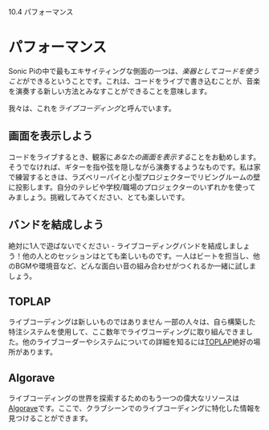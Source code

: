 10.4 パフォーマンス

# パフォーマンス

Sonic Piの中で最もエキサイティングな側面の一つは、*楽器としてコードを使うこと*ができるということです。これは、コードをライブで書き込むことが、音楽を演奏する新しい方法とみなすことができることを意味します。

我々は、これを*ライブコーディング*と呼んでいます。

## 画面を表示しよう

コードをライブするとき、観客に*あなたの画面を表示する*ことをお勧めします。そうでなければ、ギターを指や弦を隠しながら演奏するようなものです。私は家で練習するときは、ラズベリーパイと小型プロジェクターでリビングルームの壁に投影します。自分のテレビや学校/職場のプロジェクターのいずれかを使ってみましょう。挑戦してみてください、とても楽しいです。

## バンドを結成しよう

絶対に1人で遊ばないでください - ライブコーディングバンドを結成しましょう！他の人とのセッションはとても楽しいものです。一人はビートを担当し、他のBGMや環境音など、どんな面白い音の組み合わせがつくれるか一緒に試しましょう。

## TOPLAP

ライブコーディングは新しいものではありません 一部の人々は、自ら構築した特注システムを使用して、ここ数年でライヴコーディングに取り組んできました。他のライブコーダーやシステムについての詳細を知るには[TOPLAP](http://toplap.org)絶好の場所があります。

## Algorave

ライブコーディングの世界を探索するためのもう一つの偉大なリソースは[Algorave](http://algorave.com)です。ここで、クラブシーンでのライブコーディングに特化した情報を見つけることができます。
